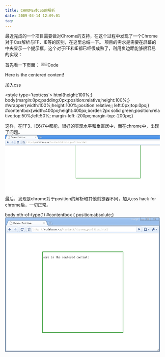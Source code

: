 ```yaml
---
title: CHROME对CSS的解析
date: 2009-03-14 12:09:01
tag: 
---
```


最近完成的一个项目需要做对Chrome的支持，在这个过程中发现了一个Chrome对于Css解析与FF、IE等的区别，在这里总结一下。
项目的需求是需要在屏幕的中央显示一个提示框，这个对于FF和IE都已经很成熟了，利用负边距能够很容易的实现：

首先看一下页面：
![](./20090314-chrome-css/ContractedBlock.gif)![](./20090314-chrome-css/ExpandedBlockStart.gif)Code

<!DOCTYPE HTML PUBLIC "-//W3C//DTD HTML 4.01//EN" "http://www.w3.org/TR/html4/strict.dtd">
<html>
<head>
<metahttp-equiv="Content-Type"content="text/html; charset=utf-8">
<title>Chrome Position</title>
</head>
<body>
<divid='wrapper'>
<divid='contentbox'>
<p>Here is the centered content!</p>
</div>
</div>
</body>
</html>


加入css

<style type='text/css'>
html{height:100%;}
body{margin:0px;padding:0px;position:relative;height:100%;}
#wrapper{width:100%;height:100%;position:relative;; left:0px;top:0px;}
#contentbox{width:400px;height:400px;border:2px solid green;position:relative;top:50%;left:50%;
margin-left:-200px;margin-top:-200px;}
</style>


这样，在FF3、IE6/7中都能，很好的实现水平和垂直居中，而在chrome中，出现了问题。
![](./20090314-chrome-css/2009-3-13-12-06-25.png)
最后，发现是chrome对于position的解析和其他浏览器不同，加入css hack for chrome后，一切正常。

body:nth-of-type(1) #contentbox { position:absolute;}
![](./20090314-chrome-css/chrome_min.png)












